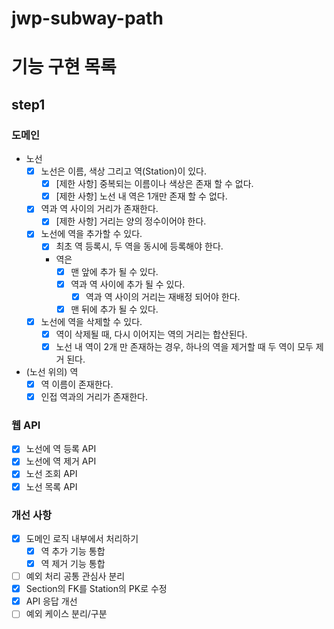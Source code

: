 # jwp-subway-path

# 기능 구현 목록

## step1

### 도메인

- 노선
    - [x] 노선은 이름, 색상 그리고 역(Station)이 있다.
        - [x] [제한 사항] 중복되는 이름이나 색상은 존재 할 수 없다.
        - [x] [제한 사항] 노선 내 역은 1개만 존재 할 수 없다.
    - [x] 역과 역 사이의 거리가 존재한다.
        - [x] [제한 사항] 거리는 양의 정수이어야 한다.
    - [x] 노선에 역을 추가할 수 있다.
        - [x] 최초 역 등록시, 두 역을 동시에 등록해야 한다.
        - 역은
            - [x] 맨 앞에 추가 될 수 있다.
            - [x] 역과 역 사이에 추가 될 수 있다.
                - [x] 역과 역 사이의 거리는 재배정 되어야 한다.
            - [x] 맨 뒤에 추가 될 수 있다.
    - [x] 노선에 역을 삭제할 수 있다.
        - [x] 역이 삭제될 때, 다시 이어지는 역의 거리는 합산된다.
        - [x] 노선 내 역이 2개 만 존재하는 경우, 하나의 역을 제거할 때 두 역이 모두 제거 된다.

- (노선 위의) 역
    - [x] 역 이름이 존재한다.
    - [x] 인접 역과의 거리가 존재한다.

### 웹 API

- [x] 노선에 역 등록 API
- [x] 노선에 역 제거 API
- [x] 노선 조회 API
- [x] 노선 목록 API

### 개선 사항

- [x] 도메인 로직 내부에서 처리하기
    - [x] 역 추가 기능 통합
    - [x] 역 제거 기능 통합
- [ ] 예외 처리 공통 관심사 분리
- [x] Section의 FK를 Station의 PK로 수정
- [x] API 응답 개선
- [ ] 예외 케이스 분리/구분
